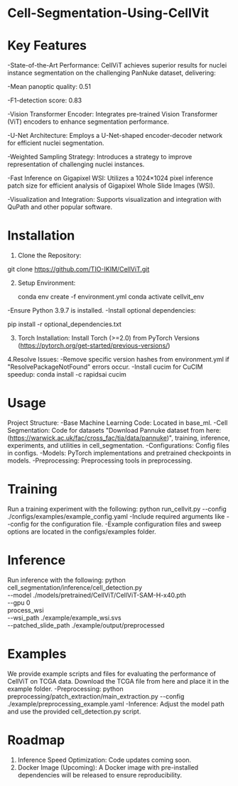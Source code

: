 # Cell-Segmentation-Using-CellVit

# Key Features

-State-of-the-Art Performance: CellViT achieves superior results for nuclei instance segmentation on the challenging PanNuke dataset, delivering:

-Mean panoptic quality: 0.51

-F1-detection score: 0.83

-Vision Transformer Encoder: Integrates pre-trained Vision Transformer (ViT) encoders to enhance segmentation performance.

-U-Net Architecture: Employs a U-Net-shaped encoder-decoder network for efficient nuclei segmentation.

-Weighted Sampling Strategy: Introduces a strategy to improve representation of challenging nuclei instances.

-Fast Inference on Gigapixel WSI: Utilizes a 1024×1024 pixel inference patch size for efficient analysis of Gigapixel Whole Slide Images (WSI).

-Visualization and Integration: Supports visualization and integration with QuPath and other popular software.

# Installation

1. Clone the Repository:

  git clone https://github.com/TIO-IKIM/CellViT.git

2. Setup Environment:

   conda env create -f environment.yml
   conda activate cellvit_env

  -Ensure Python 3.9.7 is installed.
  -Install optional dependencies:

  pip install -r optional_dependencies.txt

3. Torch Installation:
  Install Torch (>=2.0) from PyTorch Versions (https://pytorch.org/get-started/previous-versions/)

4.Resolve Issues:
  -Remove specific version hashes from environment.yml if "ResolvePackageNotFound" errors occur.
  -Install cucim for CuCIM speedup:
  conda install -c rapidsai cucim

# Usage

Project Structure:
  -Base Machine Learning Code: Located in base_ml.
  -Cell Segmentation: Code for datasets "Download Pannuke dataset from here: (https://warwick.ac.uk/fac/cross_fac/tia/data/pannuke)", training, inference, experiments, and utilities in cell_segmentation.
  -Configurations: Config files in configs.
  -Models: PyTorch implementations and pretrained checkpoints in models.
  -Preprocessing: Preprocessing tools in preprocessing.

# Training
Run a training experiment with the following:
    python run_cellvit.py --config ./configs/examples/example_config.yaml
  -Include required arguments like --config for the configuration file.
  -Example configuration files and sweep options are located in the configs/examples folder.

# Inference
Run inference with the following:
python cell_segmentation/inference/cell_detection.py \
  --model ./models/pretrained/CellViT/CellViT-SAM-H-x40.pth \
  --gpu 0 \
  process_wsi \
  --wsi_path ./example/example_wsi.svs \
  --patched_slide_path ./example/output/preprocessed

 # Examples
 We provide example scripts and files for evaluating the performance of CellViT on TCGA data. Download the TCGA file from here and place it in the example folder.
   -Preprocessing:
   python preprocessing/patch_extraction/main_extraction.py --config ./example/preprocessing_example.yaml
   -Inference: Adjust the model path and use the provided cell_detection.py script.

# Roadmap
1. Inference Speed Optimization: Code updates coming soon.
2. Docker Image (Upcoming): A Docker image with pre-installed dependencies will be released to ensure reproducibility.
